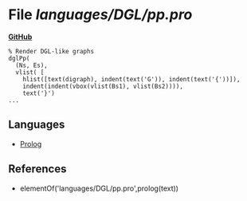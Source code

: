 # File _languages/DGL/pp.pro_
**[GitHub](https://github.com/softlang/yas/blob/master/languages/DGL/pp.pro)**
```
% Render DGL-like graphs
dglPp(
  (Ns, Es), 
  vlist( [
    hlist([text(digraph), indent(text('G')), indent(text('{'))]),
    indent(indent(vbox(vlist(Bs1), vlist(Bs2)))),
    text('}')
...
```

## Languages
* [Prolog](../languages/Prolog.md)

## References
* elementOf('languages/DGL/pp.pro',prolog(text))
